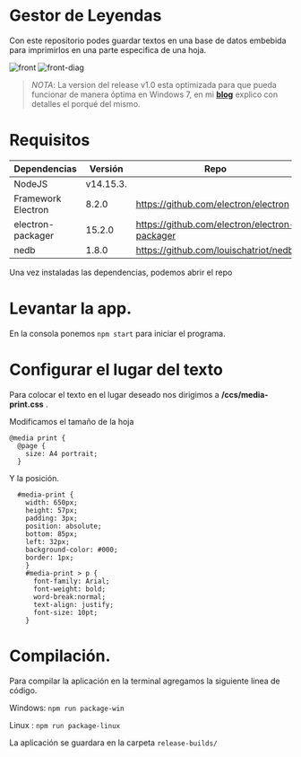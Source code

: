 # Gestor de Leyendas

Con este repositorio podes guardar textos en una base de datos embebida para imprimirlos en una parte especifica de una hoja.

![front](./assets/img-1.png)
![front-diag](./assets/img-2.png)


>*NOTA*: La version del release v1.0 esta optimizada para que pueda funcionar de manera óptima en Windows 7, en mi  [**blog**](https://pablolezcano.com.ar/blog)
 explico con detalles el porqué del mismo. 

# Requisitos

| Dependencias | Versión | Repo |
|---|---|---|
|NodeJS | v14.15.3. | |
| Framework Electron | 8.2.0 | https://github.com/electron/electron |
| electron-packager | 15.2.0 | https://github.com/electron/electron-packager |
| nedb | 1.8.0 | https://github.com/louischatriot/nedb|


Una vez instaladas las dependencias, podemos abrir el repo 

# Levantar la app.

En la consola ponemos  ``npm start`` para iniciar el programa.

# Configurar el lugar del texto

Para colocar el texto en el lugar deseado nos dirigimos a  **/ccs/media-print.css** .

Modificamos el tamaño de la hoja

```
@media print {
  @page {
    size: A4 portrait; 
  }
```
Y la posición.
```
  #media-print {
    width: 650px;
    height: 57px;
    padding: 3px;
    position: absolute;
    bottom: 85px;
    left: 32px;
    background-color: #000;
    border: 1px;
    }
    #media-print > p {
      font-family: Arial;
      font-weight: bold;
      word-break:normal;
      text-align: justify;
      font-size: 10pt;
    }
```

# Compilación.

Para compilar la aplicación en la terminal agregamos la siguiente linea de código.

Windows:  ``npm run package-win``

Linux : `` npm run package-linux ``

La aplicación se guardara en la carpeta `` release-builds/ ``



